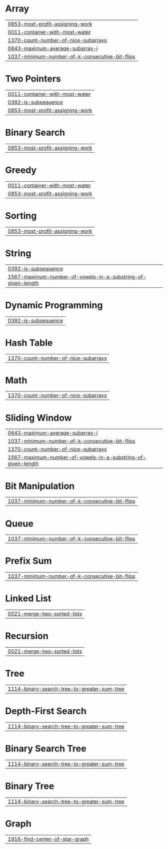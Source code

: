 # Array
|  |
| ------- |
| [0853-most-profit-assigning-work](https://github.com/hemantgarg1452/LeetCode-75-days/tree/master/0853-most-profit-assigning-work) |
| [0011-container-with-most-water](https://github.com/hemantgarg1452/LeetCode-75-days/tree/master/0011-container-with-most-water) |
| [1370-count-number-of-nice-subarrays](https://github.com/hemantgarg1452/LeetCode-75-days/tree/master/1370-count-number-of-nice-subarrays) |
| [0643-maximum-average-subarray-i](https://github.com/hemantgarg1452/LeetCode-75-days/tree/master/0643-maximum-average-subarray-i) |
| [1037-minimum-number-of-k-consecutive-bit-flips](https://github.com/hemantgarg1452/LeetCode-75-days/tree/master/1037-minimum-number-of-k-consecutive-bit-flips) |


# Two Pointers
|  |
| ------- |
| [0011-container-with-most-water](https://github.com/hemantgarg1452/LeetCode-75-days/tree/master/0011-container-with-most-water) |
| [0392-is-subsequence](https://github.com/hemantgarg1452/LeetCode-75-days/tree/master/0392-is-subsequence) |
| [0853-most-profit-assigning-work](https://github.com/hemantgarg1452/LeetCode-75-days/tree/master/0853-most-profit-assigning-work) |
# Binary Search
|  |
| ------- |
| [0853-most-profit-assigning-work](https://github.com/hemantgarg1452/LeetCode-75-days/tree/master/0853-most-profit-assigning-work) |
# Greedy
|  |
| ------- |
| [0011-container-with-most-water](https://github.com/hemantgarg1452/LeetCode-75-days/tree/master/0011-container-with-most-water) |
| [0853-most-profit-assigning-work](https://github.com/hemantgarg1452/LeetCode-75-days/tree/master/0853-most-profit-assigning-work) |
# Sorting
|  |
| ------- |
| [0853-most-profit-assigning-work](https://github.com/hemantgarg1452/LeetCode-75-days/tree/master/0853-most-profit-assigning-work) |
# String
|  |
| ------- |
| [0392-is-subsequence](https://github.com/hemantgarg1452/LeetCode-75-days/tree/master/0392-is-subsequence) |
| [1567-maximum-number-of-vowels-in-a-substring-of-given-length](https://github.com/hemantgarg1452/LeetCode-75-days/tree/master/1567-maximum-number-of-vowels-in-a-substring-of-given-length) |
# Dynamic Programming
|  |
| ------- |
| [0392-is-subsequence](https://github.com/hemantgarg1452/LeetCode-75-days/tree/master/0392-is-subsequence) |
# Hash Table
|  |
| ------- |
| [1370-count-number-of-nice-subarrays](https://github.com/hemantgarg1452/LeetCode-75-days/tree/master/1370-count-number-of-nice-subarrays) |
# Math
|  |
| ------- |
| [1370-count-number-of-nice-subarrays](https://github.com/hemantgarg1452/LeetCode-75-days/tree/master/1370-count-number-of-nice-subarrays) |
# Sliding Window
|  |
| ------- |
| [0643-maximum-average-subarray-i](https://github.com/hemantgarg1452/LeetCode-75-days/tree/master/0643-maximum-average-subarray-i) |
| [1037-minimum-number-of-k-consecutive-bit-flips](https://github.com/hemantgarg1452/LeetCode-75-days/tree/master/1037-minimum-number-of-k-consecutive-bit-flips) |
| [1370-count-number-of-nice-subarrays](https://github.com/hemantgarg1452/LeetCode-75-days/tree/master/1370-count-number-of-nice-subarrays) |
| [1567-maximum-number-of-vowels-in-a-substring-of-given-length](https://github.com/hemantgarg1452/LeetCode-75-days/tree/master/1567-maximum-number-of-vowels-in-a-substring-of-given-length) |
# Bit Manipulation
|  |
| ------- |
| [1037-minimum-number-of-k-consecutive-bit-flips](https://github.com/hemantgarg1452/LeetCode-75-days/tree/master/1037-minimum-number-of-k-consecutive-bit-flips) |
# Queue
|  |
| ------- |
| [1037-minimum-number-of-k-consecutive-bit-flips](https://github.com/hemantgarg1452/LeetCode-75-days/tree/master/1037-minimum-number-of-k-consecutive-bit-flips) |
# Prefix Sum
|  |
| ------- |
| [1037-minimum-number-of-k-consecutive-bit-flips](https://github.com/hemantgarg1452/LeetCode-75-days/tree/master/1037-minimum-number-of-k-consecutive-bit-flips) |
# Linked List
|  |
| ------- |
| [0021-merge-two-sorted-lists](https://github.com/hemantgarg1452/LeetCode-75-days/tree/master/0021-merge-two-sorted-lists) |
# Recursion
|  |
| ------- |
| [0021-merge-two-sorted-lists](https://github.com/hemantgarg1452/LeetCode-75-days/tree/master/0021-merge-two-sorted-lists) |
# Tree
|  |
| ------- |
| [1114-binary-search-tree-to-greater-sum-tree](https://github.com/hemantgarg1452/LeetCode-75-days/tree/master/1114-binary-search-tree-to-greater-sum-tree) |
# Depth-First Search
|  |
| ------- |
| [1114-binary-search-tree-to-greater-sum-tree](https://github.com/hemantgarg1452/LeetCode-75-days/tree/master/1114-binary-search-tree-to-greater-sum-tree) |
# Binary Search Tree
|  |
| ------- |
| [1114-binary-search-tree-to-greater-sum-tree](https://github.com/hemantgarg1452/LeetCode-75-days/tree/master/1114-binary-search-tree-to-greater-sum-tree) |
# Binary Tree
|  |
| ------- |
| [1114-binary-search-tree-to-greater-sum-tree](https://github.com/hemantgarg1452/LeetCode-75-days/tree/master/1114-binary-search-tree-to-greater-sum-tree) |
# Graph
|  |
| ------- |
| [1916-find-center-of-star-graph](https://github.com/hemantgarg1452/LeetCode-75-days/tree/master/1916-find-center-of-star-graph) |